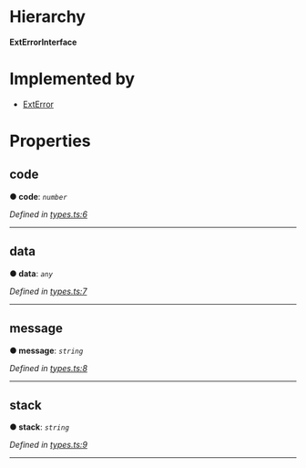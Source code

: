 

# Hierarchy

**ExtErrorInterface**

# Implemented by

* [ExtError](../classes/_ext_error_.exterror.md)

# Properties

<a id="code"></a>

##  code

**● code**: *`number`*

*Defined in [types.ts:6](https://github.com/polkadot-js/common/blob/c3fafbe/packages/util/src/types.ts#L6)*

___
<a id="data"></a>

##  data

**● data**: *`any`*

*Defined in [types.ts:7](https://github.com/polkadot-js/common/blob/c3fafbe/packages/util/src/types.ts#L7)*

___
<a id="message"></a>

##  message

**● message**: *`string`*

*Defined in [types.ts:8](https://github.com/polkadot-js/common/blob/c3fafbe/packages/util/src/types.ts#L8)*

___
<a id="stack"></a>

##  stack

**● stack**: *`string`*

*Defined in [types.ts:9](https://github.com/polkadot-js/common/blob/c3fafbe/packages/util/src/types.ts#L9)*

___

